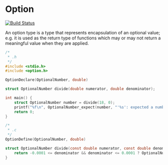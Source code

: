 # Option

[![Build Status](https://travis-ci.org/daddinuz/option.svg?branch=master)](https://travis-ci.org/daddinuz/option)

An option type is a type that represents encapsulation of an optional value;
e.g. it is used as the return type of functions which may or may not return a meaningful value when they are applied.

```C
/*
 * .h
 */
#include <stdio.h>
#include <option.h>

OptionDeclare(OptionalNumber, double)

struct OptionalNumber divide(double numerator, double denominator);

int main() {
    struct OptionalNumber number = divide(18, 0);
    printf("%f\n", OptionalNumber_expect(number, "'%s': expected a number", __TRACE__));
    return 0;
}

/*
 * .c
 */
OptionDefine(OptionalNumber, double)

struct OptionalNumber divide(const double numerator, const double denominator) {
    return -0.0001 <= denominator && denominator <= 0.0001 ? OptionalNumber_none() : OptionalNumber_some(numerator / denominator);
}
```
